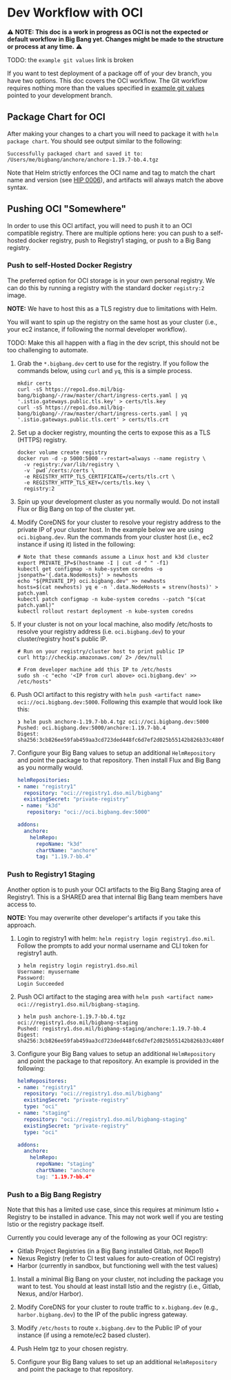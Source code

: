 # Dev Workflow with OCI

⚠️ **NOTE: This doc is a work in progress as OCI is not the expected or default workflow in Big Bang yet. Changes might be made to the structure or process at any time.** ⚠️

TODO: the `example git values` link is broken

If you want to test deployment of a package off of your dev branch, you have two options. This doc covers the OCI workflow. The Git workflow requires nothing more than the values specified in [example git values](../assets/configs/example/git-repo-values.yaml) pointed to your development branch.

## Package Chart for OCI

After making your changes to a chart you will need to package it with `helm package chart`. You should see output similar to the following:

```console
Successfully packaged chart and saved it to: /Users/me/bigbang/anchore/anchore-1.19.7-bb.4.tgz
```

Note that Helm strictly enforces the OCI name and tag to match the chart name and version (see [HIP 0006](https://github.com/helm/community/blob/main/hips/hip-0006.md#3-chart-versions--oci-reference-tags)), and artifacts will always match the above syntax.

## Pushing OCI "Somewhere"

In order to use this OCI artifact, you will need to push it to an OCI compatible registry. There are multiple options here: you can push to a self-hosted docker registry, push to Registry1 staging, or push to a Big Bang registry.

### Push to self-Hosted Docker Registry

The preferred option for OCI storage is in your own personal registry. We can do this by running a registry with the standard docker `registry:2` image. 

**NOTE:** We have to host this as a TLS registry due to limitations with Helm.

You will want to spin up the registry on the same host as your cluster (i.e., your ec2 instance, if following the normal developer workflow).

TODO: Make this all happen with a flag in the dev script, this should not be too challenging to automate.

1. Grab the `*.bigbang.dev` cert to use for the registry. If you follow the commands below, using `curl` and `yq`, this is a simple process.

    ```console
    mkdir certs
    curl -sS https://repo1.dso.mil/big-bang/bigbang/-/raw/master/chart/ingress-certs.yaml | yq '.istio.gateways.public.tls.key' > certs/tls.key
    curl -sS https://repo1.dso.mil/big-bang/bigbang/-/raw/master/chart/ingress-certs.yaml | yq '.istio.gateways.public.tls.cert' > certs/tls.crt
    ```

1. Set up a docker registry, mounting the certs to expose this as a TLS (HTTPS) registry.

    ```console
    docker volume create registry
    docker run -d -p 5000:5000 --restart=always --name registry \
      -v registry:/var/lib/registry \
      -v `pwd`/certs:/certs \
      -e REGISTRY_HTTP_TLS_CERTIFICATE=/certs/tls.crt \
      -e REGISTRY_HTTP_TLS_KEY=/certs/tls.key \
      registry:2
    ```

1. Spin up your development cluster as you normally would. Do not install Flux or Big Bang on top of the cluster yet.

1. Modify CoreDNS for your cluster to resolve your registry address to the private IP of your cluster host. In the example below we are using `oci.bigbang.dev`. Run the commands from your cluster host (i.e., ec2 instance if using it) listed in the following:

    ```console
    # Note that these commands assume a Linux host and k3d cluster
    export PRIVATE_IP=$(hostname -I | cut -d " " -f1)
    kubectl get configmap -n kube-system coredns -o jsonpath='{.data.NodeHosts}' > newhosts
    echo "${PRIVATE_IP} oci.bigbang.dev" >> newhosts
    hosts=$(cat newhosts) yq e -n '.data.NodeHosts = strenv(hosts)' > patch.yaml
    kubectl patch configmap -n kube-system coredns --patch "$(cat patch.yaml)"
    kubectl rollout restart deployment -n kube-system coredns
    ```

1. If your cluster is not on your local machine, also modify /etc/hosts to resolve your registry address (i.e. `oci.bigbang.dev`) to your cluster/registry host's public IP.

    ```console
    # Run on your registry/cluster host to print public IP
    curl http://checkip.amazonaws.com/ 2> /dev/null

    # From developer machine add this IP to /etc/hosts
    sudo sh -c "echo '<IP from curl above> oci.bigbang.dev' >> /etc/hosts"
    ```

1. Push OCI artifact to this registry with `helm push <artifact name> oci://oci.bigbang.dev:5000`. Following this example that would look like this:

    ```console
    ❯ helm push anchore-1.19.7-bb.4.tgz oci://oci.bigbang.dev:5000
    Pushed: oci.bigbang.dev:5000/anchore:1.19.7-bb.4
    Digest: sha256:3cb826ee59fab459aa3cd723ded448fc6d7ef2d025b55142b826b33c480f0a4c
    ```

1. Configure your Big Bang values to setup an additional `HelmRepository` and point the package to that repository. Then install Flux and Big Bang as you normally would.

    ```yaml
    helmRepositories:
    - name: "registry1"
      repository: "oci://registry1.dso.mil/bigbang"
      existingSecret: "private-registry"
     - name: "k3d"
       repository: "oci://oci.bigbang.dev:5000"

    addons:
      anchore:
        helmRepo:
          repoName: "k3d"
          chartName: "anchore"
          tag: "1.19.7-bb.4"
    ```

### Push to Registry1 Staging

Another option is to push your OCI artifacts to the Big Bang Staging area of Registry1. This is a SHARED area that internal Big Bang team members have access to.

**NOTE:** You may overwrite other developer's artifacts if you take this approach.

1. Login to registry1 with helm: `helm registry login registry1.dso.mil`. Follow the prompts to add your normal username and CLI token for registry1 auth.

    ```console
    ❯ helm registry login registry1.dso.mil
    Username: myusername
    Password: 
    Login Succeeded
    ```

1. Push OCI artifact to the staging area with `helm push <artifact name> oci://registry1.dso.mil/bigbang-staging`.

    ```console
    ❯ helm push anchore-1.19.7-bb.4.tgz oci://registry1.dso.mil/bigbang-staging
    Pushed: registry1.dso.mil/bigbang-staging/anchore:1.19.7-bb.4
    Digest: sha256:3cb826ee59fab459aa3cd723ded448fc6d7ef2d025b55142b826b33c480f0a4c
    ```

1. Configure your Big Bang values to setup an additional `HelmRepository` and point the package to that repository. An example is provided in the following:

    ```yaml
    helmRepositores:
    - name: "registry1"
      repository: "oci://registry1.dso.mil/bigbang"
      existingSecret: "private-registry"
      type: "oci"
    - name: "staging"
      repository: "oci://registry1.dso.mil/bigbang-staging"
      existingSecret: "private-registry"
      type: "oci"

    addons:
      anchore:
        helmRepo:
          repoName: "staging"
          chartName: "anchore
          tag: "1.19.7-bb.4"
    ```

### Push to a Big Bang Registry

Note that this has a limited use case, since this requires at minimum Istio + Registry to be installed in advance. This may not work well if you are testing Istio or the registry package itself.

Currently you could leverage any of the following as your OCI registry:

* Gitlab Project Registries (in a Big Bang installed Gitlab, not Repo1)
* Nexus Registry (refer to CI test values for auto-creation of OCI registry)
* Harbor (currently in sandbox, but functioning well with the test values)

1. Install a minimal Big Bang on your cluster, not including the package you want to test. You should at least install Istio and the registry (i.e., Gitlab, Nexus, and/or Harbor).

1. Modify CoreDNS for your cluster to route traffic to `x.bigbang.dev` (e.g., `harbor.bigbang.dev`) to the IP of the public ingress gateway. 

1. Modify `/etc/hosts` to route `x.bigbang.dev` to the Public IP of your instance (if using a remote/ec2 based cluster).

1. Push Helm tgz to your chosen registry.

1. Configure your Big Bang values to set up an additional `HelmRepository` and point the package to that repository. 

